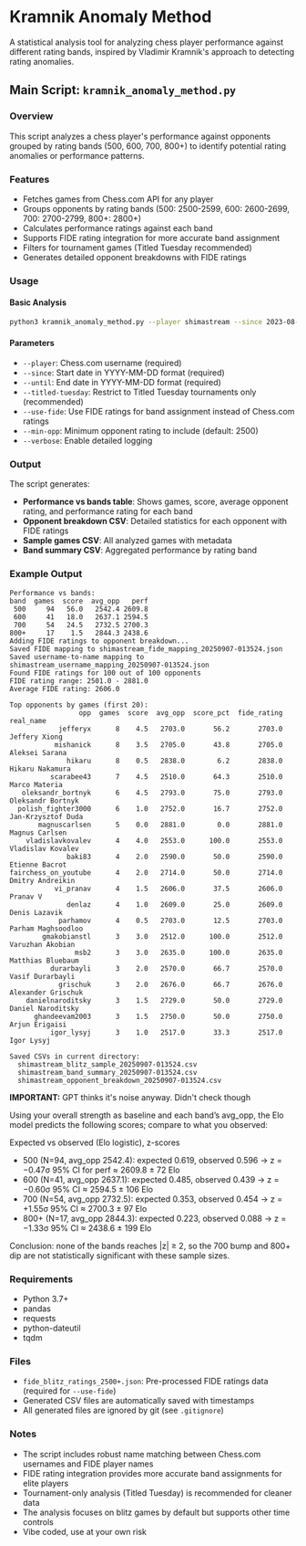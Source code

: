 # Kramnik Anomaly Method

A statistical analysis tool for analyzing chess player performance against different rating bands, inspired by Vladimir Kramnik's approach to detecting rating anomalies.

## Main Script: `kramnik_anomaly_method.py`

### Overview
This script analyzes a chess player's performance against opponents grouped by rating bands (500, 600, 700, 800+) to identify potential rating anomalies or performance patterns.

### Features
- Fetches games from Chess.com API for any player
- Groups opponents by rating bands (500: 2500-2599, 600: 2600-2699, 700: 2700-2799, 800+: 2800+)
- Calculates performance ratings against each band
- Supports FIDE rating integration for more accurate band assignment
- Filters for tournament games (Titled Tuesday recommended)
- Generates detailed opponent breakdowns with FIDE ratings

### Usage

#### Basic Analysis
```bash
python3 kramnik_anomaly_method.py --player shimastream --since 2023-08-01 --until 2025-09-01 --titled-tuesday --use-fide
```

#### Parameters
- `--player`: Chess.com username (required)
- `--since`: Start date in YYYY-MM-DD format (required)
- `--until`: End date in YYYY-MM-DD format (required)
- `--titled-tuesday`: Restrict to Titled Tuesday tournaments only (recommended)
- `--use-fide`: Use FIDE ratings for band assignment instead of Chess.com ratings
- `--min-opp`: Minimum opponent rating to include (default: 2500)
- `--verbose`: Enable detailed logging

### Output
The script generates:
- **Performance vs bands table**: Shows games, score, average opponent rating, and performance rating for each band
- **Opponent breakdown CSV**: Detailed statistics for each opponent with FIDE ratings
- **Sample games CSV**: All analyzed games with metadata
- **Band summary CSV**: Aggregated performance by rating band

### Example Output
```
Performance vs bands:
band  games  score  avg_opp   perf
 500     94   56.0   2542.4 2609.8
 600     41   18.0   2637.1 2594.5
 700     54   24.5   2732.5 2700.3
800+     17    1.5   2844.3 2438.6
Adding FIDE ratings to opponent breakdown...
Saved FIDE mapping to shimastream_fide_mapping_20250907-013524.json
Saved username-to-name mapping to shimastream_username_mapping_20250907-013524.json
Found FIDE ratings for 100 out of 100 opponents
FIDE rating range: 2501.0 - 2881.0
Average FIDE rating: 2606.0

Top opponents by games (first 20):
                 opp  games  score  avg_opp  score_pct  fide_rating          real_name
            jefferyx      8    4.5   2703.0       56.2       2703.0      Jeffery Xiong
           mishanick      8    3.5   2705.0       43.8       2705.0     Aleksei Sarana
              hikaru      8    0.5   2838.0        6.2       2838.0    Hikaru Nakamura
          scarabee43      7    4.5   2510.0       64.3       2510.0      Marco Materia
   oleksandr_bortnyk      6    4.5   2793.0       75.0       2793.0  Oleksandr Bortnyk
  polish_fighter3000      6    1.0   2752.0       16.7       2752.0 Jan-Krzysztof Duda
       magnuscarlsen      5    0.0   2881.0        0.0       2881.0     Magnus Carlsen
    vladislavkovalev      4    4.0   2553.0      100.0       2553.0  Vladislav Kovalev
              baki83      4    2.0   2590.0       50.0       2590.0     Etienne Bacrot
fairchess_on_youtube      4    2.0   2714.0       50.0       2714.0   Dmitry Andreikin
           vi_pranav      4    1.5   2606.0       37.5       2606.0           Pranav V
              denlaz      4    1.0   2609.0       25.0       2609.0      Denis Lazavik
            parhamov      4    0.5   2703.0       12.5       2703.0 Parham Maghsoodloo
        gmakobianstl      3    3.0   2512.0      100.0       2512.0   Varuzhan Akobian
                msb2      3    3.0   2635.0      100.0       2635.0  Matthias Bluebaum
          durarbayli      3    2.0   2570.0       66.7       2570.0   Vasif Durarbayli
            grischuk      3    2.0   2676.0       66.7       2676.0 Alexander Grischuk
    danielnaroditsky      3    1.5   2729.0       50.0       2729.0  Daniel Naroditsky
      ghandeevam2003      3    1.5   2750.0       50.0       2750.0     Arjun Erigaisi
          igor_lysyj      3    1.0   2517.0       33.3       2517.0         Igor Lysyj

Saved CSVs in current directory:
  shimastream_blitz_sample_20250907-013524.csv
  shimastream_band_summary_20250907-013524.csv
  shimastream_opponent_breakdown_20250907-013524.csv
```

**IMPORTANT:** GPT thinks it's noise anyway. Didn't check though

Using your overall strength as baseline and each band’s avg_opp, the Elo model predicts the following scores; compare to what you observed:

Expected vs observed (Elo logistic), z-scores

* 500 (N=94, avg_opp 2542.4): expected 0.619, observed 0.596 → z = −0.47σ
95% CI for perf ≈ 2609.8 ± 72 Elo
* 600 (N=41, avg_opp 2637.1): expected 0.485, observed 0.439 → z = −0.60σ
95% CI ≈ 2594.5 ± 106 Elo
* 700 (N=54, avg_opp 2732.5): expected 0.353, observed 0.454 → z = +1.55σ
95% CI ≈ 2700.3 ± 97 Elo
* 800+ (N=17, avg_opp 2844.3): expected 0.223, observed 0.088 → z = −1.33σ
95% CI ≈ 2438.6 ± 199 Elo

Conclusion: none of the bands reaches |z| ≥ 2, so the 700 bump and 800+ dip are not statistically significant with these sample sizes.

### Requirements
- Python 3.7+
- pandas
- requests
- python-dateutil
- tqdm

### Files
- `fide_blitz_ratings_2500+.json`: Pre-processed FIDE ratings data (required for `--use-fide`)
- Generated CSV files are automatically saved with timestamps
- All generated files are ignored by git (see `.gitignore`)

### Notes
- The script includes robust name matching between Chess.com usernames and FIDE player names
- FIDE rating integration provides more accurate band assignments for elite players
- Tournament-only analysis (Titled Tuesday) is recommended for cleaner data
- The analysis focuses on blitz games by default but supports other time controls
- Vibe coded, use at your own risk
